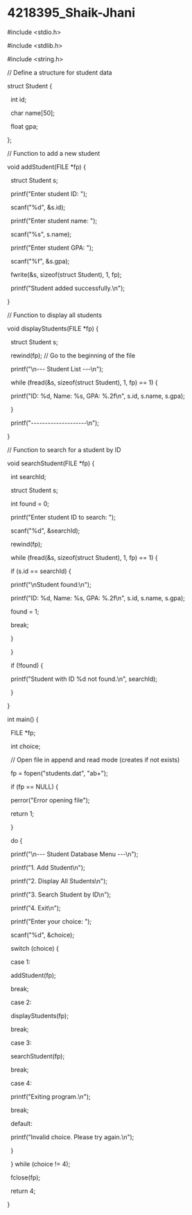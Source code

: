 # 4218395\_Shaik-Jhani 



\#include <stdio.h>

\#include <stdlib.h>

\#include <string.h>



// Define a structure for student data

struct Student {

&nbsp;   int id;

&nbsp;   char name\[50];

&nbsp;   float gpa;

};



// Function to add a new student

void addStudent(FILE \*fp) {

&nbsp;   struct Student s;

&nbsp;   printf("Enter student ID: ");

&nbsp;   scanf("%d", \&s.id);

&nbsp;   printf("Enter student name: ");

&nbsp;   scanf("%s", s.name);

&nbsp;   printf("Enter student GPA: ");

&nbsp;   scanf("%f", \&s.gpa);



&nbsp;   fwrite(\&s, sizeof(struct Student), 1, fp);

&nbsp;   printf("Student added successfully.\\n");

}



// Function to display all students

void displayStudents(FILE \*fp) {

&nbsp;   struct Student s;

&nbsp;   rewind(fp); // Go to the beginning of the file



&nbsp;   printf("\\n--- Student List ---\\n");

&nbsp;   while (fread(\&s, sizeof(struct Student), 1, fp) == 1) {

&nbsp;       printf("ID: %d, Name: %s, GPA: %.2f\\n", s.id, s.name, s.gpa);

&nbsp;   }

&nbsp;   printf("--------------------\\n");

}



// Function to search for a student by ID

void searchStudent(FILE \*fp) {

&nbsp;   int searchId;

&nbsp;   struct Student s;

&nbsp;   int found = 0;



&nbsp;   printf("Enter student ID to search: ");

&nbsp;   scanf("%d", \&searchId);



&nbsp;   rewind(fp);

&nbsp;   while (fread(\&s, sizeof(struct Student), 1, fp) == 1) {

&nbsp;       if (s.id == searchId) {

&nbsp;           printf("\\nStudent found:\\n");

&nbsp;           printf("ID: %d, Name: %s, GPA: %.2f\\n", s.id, s.name, s.gpa);

&nbsp;           found = 1;

&nbsp;           break;

&nbsp;       }

&nbsp;   }



&nbsp;   if (!found) {

&nbsp;       printf("Student with ID %d not found.\\n", searchId);

&nbsp;   }

}



int main() {

&nbsp;   FILE \*fp;

&nbsp;   int choice;



&nbsp;   // Open file in append and read mode (creates if not exists)

&nbsp;   fp = fopen("students.dat", "ab+"); 

&nbsp;   if (fp == NULL) {

&nbsp;       perror("Error opening file");

&nbsp;       return 1;

&nbsp;   }



&nbsp;   do {

&nbsp;       printf("\\n--- Student Database Menu ---\\n");

&nbsp;       printf("1. Add Student\\n");

&nbsp;       printf("2. Display All Students\\n");

&nbsp;       printf("3. Search Student by ID\\n");

&nbsp;       printf("4. Exit\\n");

&nbsp;       printf("Enter your choice: ");

&nbsp;       scanf("%d", \&choice);



&nbsp;       switch (choice) {

&nbsp;           case 1:

&nbsp;               addStudent(fp);

&nbsp;               break;

&nbsp;           case 2:

&nbsp;               displayStudents(fp);

&nbsp;               break;

&nbsp;           case 3:

&nbsp;               searchStudent(fp);

&nbsp;               break;

&nbsp;           case 4:

&nbsp;               printf("Exiting program.\\n");

&nbsp;               break;

&nbsp;           default:

&nbsp;               printf("Invalid choice. Please try again.\\n");

&nbsp;       }

&nbsp;   } while (choice != 4);



&nbsp;   fclose(fp);

&nbsp;   return 4;

}


